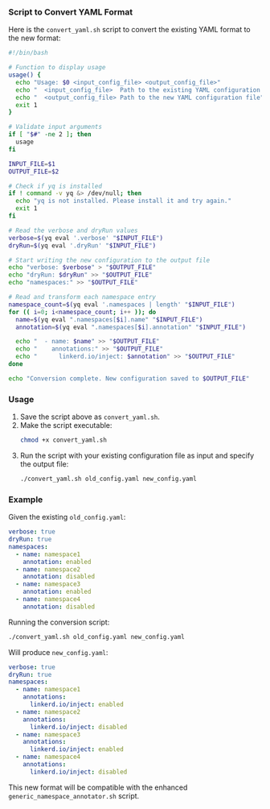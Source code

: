 ### Script to Convert YAML Format

Here is the `convert_yaml.sh` script to convert the existing YAML format to the new format:

```bash
#!/bin/bash

# Function to display usage
usage() {
  echo "Usage: $0 <input_config_file> <output_config_file>"
  echo "  <input_config_file>  Path to the existing YAML configuration file"
  echo "  <output_config_file> Path to the new YAML configuration file"
  exit 1
}

# Validate input arguments
if [ "$#" -ne 2 ]; then
  usage
fi

INPUT_FILE=$1
OUTPUT_FILE=$2

# Check if yq is installed
if ! command -v yq &> /dev/null; then
  echo "yq is not installed. Please install it and try again."
  exit 1
fi

# Read the verbose and dryRun values
verbose=$(yq eval '.verbose' "$INPUT_FILE")
dryRun=$(yq eval '.dryRun' "$INPUT_FILE")

# Start writing the new configuration to the output file
echo "verbose: $verbose" > "$OUTPUT_FILE"
echo "dryRun: $dryRun" >> "$OUTPUT_FILE"
echo "namespaces:" >> "$OUTPUT_FILE"

# Read and transform each namespace entry
namespace_count=$(yq eval '.namespaces | length' "$INPUT_FILE")
for (( i=0; i<namespace_count; i++ )); do
  name=$(yq eval ".namespaces[$i].name" "$INPUT_FILE")
  annotation=$(yq eval ".namespaces[$i].annotation" "$INPUT_FILE")

  echo "  - name: $name" >> "$OUTPUT_FILE"
  echo "    annotations:" >> "$OUTPUT_FILE"
  echo "      linkerd.io/inject: $annotation" >> "$OUTPUT_FILE"
done

echo "Conversion complete. New configuration saved to $OUTPUT_FILE"

```

### Usage

1. Save the script above as `convert_yaml.sh`.
2. Make the script executable:
   ```bash
   chmod +x convert_yaml.sh
   ```
3. Run the script with your existing configuration file as input and specify the output file:
   ```bash
   ./convert_yaml.sh old_config.yaml new_config.yaml
   ```

### Example

Given the existing `old_config.yaml`:
```yaml
verbose: true
dryRun: true
namespaces:
  - name: namespace1
    annotation: enabled
  - name: namespace2
    annotation: disabled
  - name: namespace3
    annotation: enabled
  - name: namespace4
    annotation: disabled
```

Running the conversion script:
```bash
./convert_yaml.sh old_config.yaml new_config.yaml
```

Will produce `new_config.yaml`:
```yaml
verbose: true
dryRun: true
namespaces:
  - name: namespace1
    annotations:
      linkerd.io/inject: enabled
  - name: namespace2
    annotations:
      linkerd.io/inject: disabled
  - name: namespace3
    annotations:
      linkerd.io/inject: enabled
  - name: namespace4
    annotations:
      linkerd.io/inject: disabled
```

This new format will be compatible with the enhanced `generic_namespace_annotator.sh` script.



